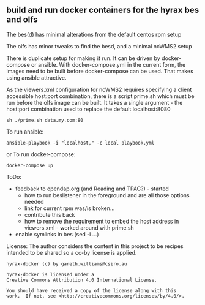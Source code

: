 build and run docker containers for the hyrax bes and olfs
----------------------------------------------------------

The bes(d) has minimal alterations from the default centos rpm setup

The olfs has minor tweaks to find the besd, and a minimal ncWMS2 setup

There is duplicate setup for making it run. It can be driven by docker-compose
or ansible.  With docker-compose.yml in the current form, the images need to be
built before docker-compose can be used.  That makes using ansible attractive.

As the viewers.xml configuration for ncWMS2 requires specifying a client
accessible host:port combination, there is a script prime.sh which must be run
before the olfs image can be built.  It takes a single argument - the host:port
combination used to replace the default localhost:8080

```
sh ./prime.sh data.my.com:80
```

To run ansible:
```
ansible-playbook -i "localhost," -c local playbook.yml
```

or To run docker-compose:
```
docker-compose up
```

ToDo:

  * feedback to opendap.org (and Reading and TPAC?) - started
    * how to run beslistener in the foreground and are all those options needed
    * link for current rpm was/is broken...
    * contribute this back
    * how to remove the requirement to embed the host address in viewers.xml - worked around with prime.sh
  * enable symlinks in bes (sed -i ...)

License: The author considers the content in this project to be recipes intended to be shared so a cc-by license is applied.

```
hyrax-docker (c) by gareth.williams@csiro.au

hyrax-docker is licensed under a
Creative Commons Attribution 4.0 International License.

You should have received a copy of the license along with this
work.  If not, see <http://creativecommons.org/licenses/by/4.0/>.
```
